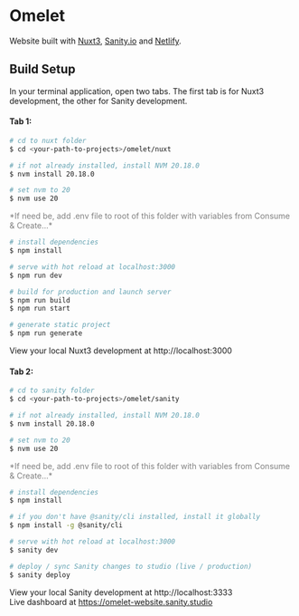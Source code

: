 # Omelet

Website built with [Nuxt3](https://nuxt.com), [Sanity.io](https://www.sanity.io) and [Netlify](https://www.netlify.com).

## Build Setup

In your terminal application, open two tabs. The first tab is for Nuxt3 development, the other for Sanity development.

#### Tab 1:

```bash
# cd to nuxt folder
$ cd <your-path-to-projects>/omelet/nuxt

# if not already installed, install NVM 20.18.0
$ nvm install 20.18.0

# set nvm to 20
$ nvm use 20
```

<p style="color:gray">*If need be, add .env file to root of this folder with variables from Consume & Create...*</p>

```bash
# install dependencies
$ npm install

# serve with hot reload at localhost:3000
$ npm run dev

# build for production and launch server
$ npm run build
$ npm run start

# generate static project
$ npm run generate
```

View your local Nuxt3 development at http://localhost:3000

#### Tab 2:

```bash
# cd to sanity folder
$ cd <your-path-to-projects>/omelet/sanity

# if not already installed, install NVM 20.18.0
$ nvm install 20.18.0

# set nvm to 20
$ nvm use 20
```

<p style="color:gray">*If need be, add .env file to root of this folder with variables from Consume & Create...*</p>

```bash
# install dependencies
$ npm install

# if you don't have @sanity/cli installed, install it globally
$ npm install -g @sanity/cli

# serve with hot reload at localhost:3000
$ sanity dev

# deploy / sync Sanity changes to studio (live / production)
$ sanity deploy
```

View your local Sanity development at http://localhost:3333  
Live dashboard at https://omelet-website.sanity.studio
